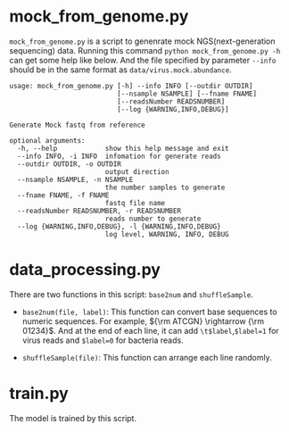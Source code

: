 # mock_from_genome.py
`mock_from_genome.py` is a script to genenrate mock NGS(next-generation sequencing) data. Running this command `python mock_from_genome.py -h` can get some help like below. And the file specified by parameter `--info` should be in the same format as `data/virus.mock.abundance`.
```
usage: mock_from_genome.py [-h] --info INFO [--outdir OUTDIR]
                           [--nsample NSAMPLE] [--fname FNAME]
                           [--readsNumber READSNUMBER]
                           [--log {WARNING,INFO,DEBUG}]

Generate Mock fastq from reference

optional arguments:
  -h, --help            show this help message and exit
  --info INFO, -i INFO  infomation for generate reads
  --outdir OUTDIR, -o OUTDIR
                        output direction
  --nsample NSAMPLE, -n NSAMPLE
                        the number samples to generate
  --fname FNAME, -f FNAME
                        fastq file name
  --readsNumber READSNUMBER, -r READSNUMBER
                        reads number to generate
  --log {WARNING,INFO,DEBUG}, -l {WARNING,INFO,DEBUG}
                        log level, WARNING, INFO, DEBUG
```

# data_processing.py

There are two functions in this script: `base2num` and `shuffleSample`.  
* `base2num(file, label)`:  This function can convert base sequences to numeric sequences. For example, ${\rm ATCGN} \rightarrow {\rm 01234}$. And at the end of each line, it can add `\t$label`,`$label=1` for virus reads and `$label=0` for bacteria reads.

* `shuffleSample(file)`: This function can arrange each line randomly.

# train.py

The model is trained by this script.



